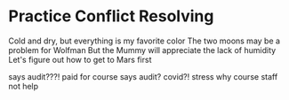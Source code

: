 # Practice Conflict Resolving

Cold and dry, but everything is my favorite color
The two moons may be a problem for Wolfman
But the Mummy will appreciate the lack of humidity
Let's figure out how to get to Mars first

says audit???! paid for course says audit? covid?! stress why course staff not help

